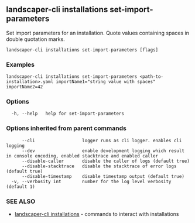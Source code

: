 ## landscaper-cli installations set-import-parameters

Set import parameters for an installation. Quote values containing spaces in double quotation marks.

```
landscaper-cli installations set-import-parameters [flags]
```

### Examples

```
landscaper-cli installations set-import-parameters <path-to-installation>.yaml importName1="string value with spaces" importName2=42
```

### Options

```
  -h, --help   help for set-import-parameters
```

### Options inherited from parent commands

```
      --cli                  logger runs as cli logger. enables cli logging
      --dev                  enable development logging which result in console encoding, enabled stacktrace and enabled caller
      --disable-caller       disable the caller of logs (default true)
      --disable-stacktrace   disable the stacktrace of error logs (default true)
      --disable-timestamp    disable timestamp output (default true)
  -v, --verbosity int        number for the log level verbosity (default 1)
```

### SEE ALSO

* [landscaper-cli installations](landscaper-cli_installations.md)	 - commands to interact with installations

